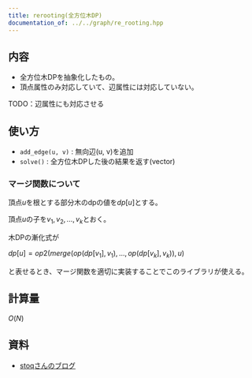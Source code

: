 ```yaml
---
title: rerooting(全方位木DP)
documentation_of: ../../graph/re_rooting.hpp
---
```


## 内容
- 全方位木DPを抽象化したもの。
- 頂点属性のみ対応していて、辺属性には対応していない。

TODO：辺属性にも対応させる

## 使い方
- `add_edge(u, v)` : 無向辺(u, v)を追加
- `solve()` : 全方位木DPした後の結果を返す(vector)

### マージ関数について
頂点$u$を根とする部分木のdpの値を$dp[u]$とする。

頂点$u$の子を$v_1, v_2, ... ,v_k$とおく。

木DPの漸化式が

$dp[u] = op2(merge(op(dp[v_1], v_1), ... , op(dp[v_k], v_k)), u)$

と表せるとき、マージ関数を適切に実装することでこのライブラリが使える。

## 計算量
$O(N)$

## 資料
- [stoqさんのブログ](https://null-mn.hatenablog.com/entry/2020/04/14/124151)